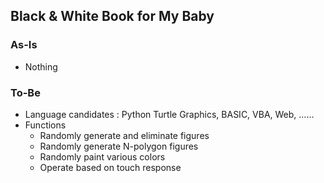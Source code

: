 ## Black & White Book for My Baby

### As-Is
- Nothing

### To-Be
- Language candidates : Python Turtle Graphics, BASIC, VBA, Web, ……
- Functions
    - Randomly generate and eliminate figures
    - Randomly generate N-polygon figures
    - Randomly paint various colors
    - Operate based on touch response